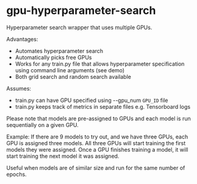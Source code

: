 # gpu-hyperparameter-search
Hyperparameter search wrapper that uses multiple GPUs.

Advantages:
- Automates hyperparameter search
- Automatically picks free GPUs
- Works for any train.py file that allows hyperparameter specification using command line arguments (see demo)
- Both grid search and random search available

Assumes:
- train.py can have GPU specified using --gpu_num `GPU_ID` file
- train.py keeps track of metrics in separate files e.g. Tensorboard logs

Please note that models are pre-assigned to GPUs and each model is run sequentially on a given GPU.

Example:
If there are 9 models to try out, and we have three GPUs, each GPU is assigned three models.
All three GPUs will start training the first models they were assigned. Once a GPU finishes training a model, it will start training the next model it was assigned.

Useful when models are of similar size and run for the same number of epochs.
